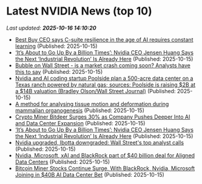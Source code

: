 # Latest NVIDIA News (top 10)
_Last updated: **2025-10-16 14:10:20**_

- [Best Buy CEO says C-suite resilience in the age of AI requires constant learning](https://fortune.com/2025/10/15/best-buy-ceo-c-suite-resilience-ai-requires-constant-learning/) (Published: 2025-10-15)
- [‘It’s About to Go Up By a Billion Times’: Nvidia CEO Jensen Huang Says the Next ‘Industrial Revolution’ Is Already Here](https://biztoc.com/x/5a9b2cf8ee4a9e0d) (Published: 2025-10-15)
- [Bubble on Wall Street - is a market crash coming soon? Analysts have this to say](https://economictimes.indiatimes.com/news/international/us/bubble-on-wall-street-is-a-market-crash-coming-soon-analysts-have-this-to-say/articleshow/124581451.cms) (Published: 2025-10-15)
- [Nvidia and AI coding startup Poolside plan a 500-acre data center on a Texas ranch powered by natural gas; sources: Poolside is raising $2B at a $14B valuation (Bradley Olson/Wall Street Journal)](https://www.techmeme.com/251015/p27) (Published: 2025-10-15)
- [A method for analysing tissue motion and deformation during mammalian organogenesis](https://journals.plos.org/ploscompbiol/article?id=10.1371/journal.pcbi.1013275) (Published: 2025-10-15)
- [Crypto Miner Bitdeer Surges 30% as Company Pushes Deeper Into AI and Data Center Expansion](https://www.coindesk.com/markets/2025/10/15/crypto-miner-bitdeer-surges-30-as-company-pushes-deeper-into-ai-and-data-center-expansion) (Published: 2025-10-15)
- [‘It’s About to Go Up By a Billion Times’: Nvidia CEO Jensen Huang Says the Next ‘Industrial Revolution’ Is Already Here](https://www.barchart.com/story/news/35465640/its-about-to-go-up-by-a-billion-times-nvidia-ceo-jensen-huang-says-the-next-industrial-revolution-is-already-here) (Published: 2025-10-15)
- [Nvidia upgraded, Ibotta downgraded: Wall Street's top analyst calls](https://biztoc.com/x/3da1eeab0890e099) (Published: 2025-10-15)
- [Nvidia, Microsoft, xAI and BlackRock part of $40 billion deal for Aligned Data Centers](https://biztoc.com/x/007e8419854fedbe) (Published: 2025-10-15)
- [Bitcoin Miner Stocks Continue Surge, With BlackRock, Nvidia, Microsoft Joining in $40B AI Data Center Bet](https://biztoc.com/x/4e0098612882684a) (Published: 2025-10-15)
